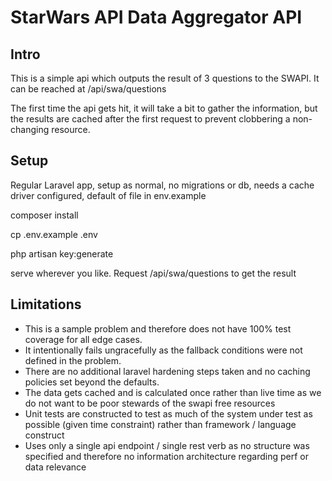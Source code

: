 # StarWars API Data Aggregator API

## Intro
This is a simple api which outputs the result of 3 questions to the SWAPI. It can be reached at /api/swa/questions

The first time the api gets hit, it will take a bit to gather the information, but the results are cached after the first request to prevent clobbering a non-changing resource.

## Setup
Regular Laravel app, setup as normal, no migrations or db, needs a cache driver configured, default of file in env.example

composer install 

cp .env.example .env

php artisan key:generate

serve wherever you like. Request /api/swa/questions to get the result

## Limitations
- This is a sample problem and therefore does not have 100% test coverage for all edge cases. 
- It intentionally fails ungracefully as the fallback conditions were not defined in the problem.
- There are no additional laravel hardening steps taken and no caching policies set beyond the defaults. 
- The data gets cached and is calculated once rather than live time as we do not want to be poor stewards of the swapi free resources
- Unit tests are constructed to test as much of the system under test as possible (given time constraint) rather than framework / language construct
- Uses only a single api endpoint / single rest verb as no structure was specified and therefore no information architecture regarding perf or data relevance
